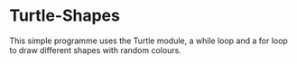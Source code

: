 # Turtle-Shapes
This simple programme uses the Turtle module, a while loop and a for loop to draw different shapes with random colours. 
